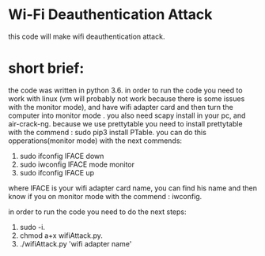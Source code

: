 # Wi-Fi Deauthentication Attack

this code will make wifi deauthentication attack.

# short brief:

the code was written in python 3.6.
in order to run the code you need to work with linux (vm will probably not work because there is some issues with the monitor mode),
and have wifi adapter card
and then turn the computer into monitor mode .
you also need scapy install in your pc, and air-crack-ng.
because we use prettytable you need to install prettytable with the commend : sudo pip3 install PTable.
you can do this opperations(monitor mode) with the next commends:

1. sudo ifconfig IFACE down
2. sudo iwconfig IFACE mode monitor
3. sudo ifconfig IFACE up

where IFACE is your wifi adapter card name, you can find his name and then know
if you on monitor mode with the commend : iwconfig.

in order to run the code you need to do the next steps:

1. sudo -i.
2. chmod a+x wifiAttack.py.
3. ./wifiAttack.py 'wifi adapter name'





















